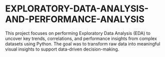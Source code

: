 # EXPLORATORY-DATA-ANALYSIS-AND-PERFORMANCE-ANALYSIS
This project focuses on performing Exploratory Data Analysis (EDA) to uncover key trends, correlations, and performance insights from complex datasets using Python. The goal was to transform raw data into meaningful visual insights to support data-driven decision-making.
